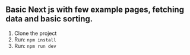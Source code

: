 ## Basic Next js with few example pages, fetching data and basic sorting.

1. Clone the project
2. Run: `npm install`
3. Run: `npm run dev`